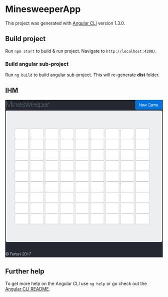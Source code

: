 # MinesweeperApp

This project was generated with [Angular CLI](https://github.com/angular/angular-cli) version 1.3.0.

## Build project

Run `npm start` to build & run project. Navigate to `http://localhost:4200/`.

### Build angular sub-project

Run `ng build` to build angular sub-project. This will re-generate **dist** folder.

## IHM

![](./Demineur.png)

## Further help

To get more help on the Angular CLI use `ng help` or go check out the [Angular CLI README](https://github.com/angular/angular-cli/blob/master/README.md).